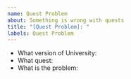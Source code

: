 ```yaml
---
name: Quest Problem
about: Something is wrong with quests  
title: "[Quest Problem]: "
labels: Quest Problem
---
```


* What version of University:
* What quest:
* What is the problem:
